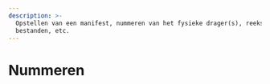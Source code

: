 ```yaml
---
description: >-
  Opstellen van een manifest, nummeren van het fysieke drager(s), reeksen van
  bestanden, etc.
---
```


# Nummeren


